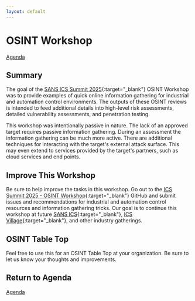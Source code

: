 ```yaml
---
layout: default
---
```


# OSINT Workshop
[Agenda](./index.md)

## Summary

The goal of the [SANS ICS Summit 2025](https://www.sans.org/cyber-security-training-events/ics-security-summit-2025/){:target="_blank"} OSINT Workshop was to provide examples of quick online information gathering for industrial and automation control environments. The outputs of these OSINT reviews is intended to feed additional details into high-level risk assessments, detailed vulnerability assessments, and penetration testing.

This workshop was intentionally passive in nature. The lack of an approved target requires passive information gathering. During an assessment the information gathering can be much more active. There are additional techniques for interacting with the target's external attack surface. This may even extend to services provided by the target's partners, such as cloud services and end points.

## Improve This Workshop

Be sure to help improve the tasks in this workshop. Go out to the [ICS Summit 2025 - OSINT Workshop](https://github.com/cutaway-security/ics-summit-2025-osint-workshop){:target="_blank"} GitHub and submit issues and recommendations for industrial and automation control resources and information gathering tricks. Our goal is to continue this workshop at future [SANS ICS](https://www.sans.org/industrial-control-systems-security/){:target="_blank"}, [ICS Village](www.icsvillage.com){:target="_blank"}, and other industry gatherings.

## OSINT Table Top

Feel free to use this for an OSINT Table Top at your organization. Be sure to let us know your thoughts and improvements.

## Return to Agenda
[Agenda](./index.md)